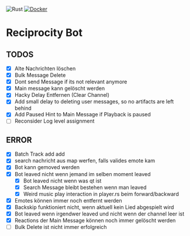 ![Rust](https://github.com/Steav005/ReciprocityBot/workflows/Rust/badge.svg) [![Docker](https://img.shields.io/docker/v/autumnal/reciprocity_bot?color=blue&label=Docker&sort=semver)](https://hub.docker.com/repository/docker/autumnal/reciprocity_bot)
# Reciprocity Bot

## TODOS
- [x] Alte Nachrichten löschen
- [x] Bulk Message Delete
- [x] Dont send Message if its not relevant anymore
- [x] Main message kann gelöscht werden
- [x] Hacky Delay Entfernen (Clear Channel)
- [x] Add small delay to deleting user messages, so no artifacts are left behind
- [x] Add Paused Hint to Main Message if Playback is paused
- [ ] Reconsider Log level assignment

## ERROR
- [x] Batch Track add add
- [x] search nachricht aus map werfen, falls valides emote kam
- [x] Bot kann gemoved werden
- [x] Bot leaved nicht wenn jemand im selben moment leaved
  - [x] Bot leaved nicht wenn was qt ist
  - [x] Search Message bleibt bestehen wenn man leaved
  - [x] Weird music play interaction in player.rs beim forward/backward
- [x] Emotes können immer noch entfernt werden
- [x] Backskip funktioniert nicht, wenn aktuell kein Lied abgespielt wird
- [x] Bot leaved wenn irgendwer leaved und nicht wenn der channel leer ist
- [x] Reactions der Main Message können noch immer gelöscht werden
- [ ] Bulk Delete ist nicht immer erfolgreich
